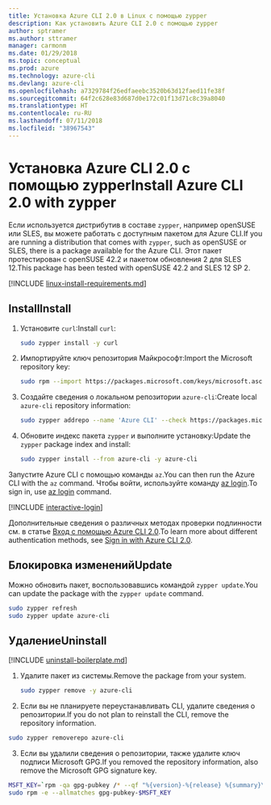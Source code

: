 ```yaml
---
title: Установка Azure CLI 2.0 в Linux с помощью zypper
description: Как установить Azure CLI 2.0 с помощью zypper
author: sptramer
ms.author: sttramer
manager: carmonm
ms.date: 01/29/2018
ms.topic: conceptual
ms.prod: azure
ms.technology: azure-cli
ms.devlang: azure-cli
ms.openlocfilehash: a7329784f26edfaeebc3520b63d12faed11fe38f
ms.sourcegitcommit: 64f2c628e83d687d0e172c01f13d71c8c39a8040
ms.translationtype: HT
ms.contentlocale: ru-RU
ms.lasthandoff: 07/11/2018
ms.locfileid: "38967543"
---
```

# <a name="install-azure-cli-20-with-zypper"></a><span data-ttu-id="3fa60-103">Установка Azure CLI 2.0 с помощью zypper</span><span class="sxs-lookup"><span data-stu-id="3fa60-103">Install Azure CLI 2.0 with zypper</span></span>

<span data-ttu-id="3fa60-104">Если используется дистрибутив в составе `zypper`, например openSUSE или SLES, вы можете работать с доступным пакетом для Azure CLI.</span><span class="sxs-lookup"><span data-stu-id="3fa60-104">If you are running a distribution that comes with `zypper`, such as openSUSE or SLES, there is a package available for the Azure CLI.</span></span> <span data-ttu-id="3fa60-105">Этот пакет протестирован с openSUSE 42.2 и пакетом обновления 2 для SLES 12.</span><span class="sxs-lookup"><span data-stu-id="3fa60-105">This package has been tested with openSUSE 42.2 and SLES 12 SP 2.</span></span>

[!INCLUDE [linux-install-requirements.md](includes/linux-install-requirements.md)]

## <a name="install"></a><span data-ttu-id="3fa60-106">Install</span><span class="sxs-lookup"><span data-stu-id="3fa60-106">Install</span></span>

1. <span data-ttu-id="3fa60-107">Установите `curl`:</span><span class="sxs-lookup"><span data-stu-id="3fa60-107">Install `curl`:</span></span>

   ```bash
   sudo zypper install -y curl
   ```

2. <span data-ttu-id="3fa60-108">Импортируйте ключ репозитория Майкрософт:</span><span class="sxs-lookup"><span data-stu-id="3fa60-108">Import the Microsoft repository key:</span></span>

   ```bash
   sudo rpm --import https://packages.microsoft.com/keys/microsoft.asc
   ```

3. <span data-ttu-id="3fa60-109">Создайте сведения о локальном репозитории `azure-cli`:</span><span class="sxs-lookup"><span data-stu-id="3fa60-109">Create local `azure-cli` repository information:</span></span>

   ```bash
   sudo zypper addrepo --name 'Azure CLI' --check https://packages.microsoft.com/yumrepos/azure-cli azure-cli
   ```

4. <span data-ttu-id="3fa60-110">Обновите индекс пакета `zypper` и выполните установку:</span><span class="sxs-lookup"><span data-stu-id="3fa60-110">Update the `zypper` package index and install:</span></span>

   ```bash
   sudo zypper install --from azure-cli -y azure-cli
   ```

<span data-ttu-id="3fa60-111">Запустите Azure CLI с помощью команды `az`.</span><span class="sxs-lookup"><span data-stu-id="3fa60-111">You can then run the Azure CLI with the `az` command.</span></span> <span data-ttu-id="3fa60-112">Чтобы войти, используйте команду [az login](/cli/azure/reference-index#az-login).</span><span class="sxs-lookup"><span data-stu-id="3fa60-112">To sign in, use [az login](/cli/azure/reference-index#az-login) command.</span></span>

[!INCLUDE [interactive-login](includes/interactive-login.md)]

<span data-ttu-id="3fa60-113">Дополнительные сведения о различных методах проверки подлинности см. в статье [Вход с помощью Azure CLI 2.0](authenticate-azure-cli.md).</span><span class="sxs-lookup"><span data-stu-id="3fa60-113">To learn more about different authentication methods, see [Sign in with Azure CLI 2.0](authenticate-azure-cli.md).</span></span>

## <a name="update"></a><span data-ttu-id="3fa60-114">Блокировка изменений</span><span class="sxs-lookup"><span data-stu-id="3fa60-114">Update</span></span>

<span data-ttu-id="3fa60-115">Можно обновить пакет, воспользовавшись командой `zypper update`.</span><span class="sxs-lookup"><span data-stu-id="3fa60-115">You can update the package with the `zypper update` command.</span></span>

```bash
sudo zypper refresh
sudo zypper update azure-cli
```

## <a name="uninstall"></a><span data-ttu-id="3fa60-116">Удаление</span><span class="sxs-lookup"><span data-stu-id="3fa60-116">Uninstall</span></span>

[!INCLUDE [uninstall-boilerplate.md](includes/uninstall-boilerplate.md)]

1. <span data-ttu-id="3fa60-117">Удалите пакет из системы.</span><span class="sxs-lookup"><span data-stu-id="3fa60-117">Remove the package from your system.</span></span>

    ```bash
    sudo zypper remove -y azure-cli
    ```

2. <span data-ttu-id="3fa60-118">Если вы не планируете переустанавливать CLI, удалите сведения о репозитории.</span><span class="sxs-lookup"><span data-stu-id="3fa60-118">If you do not plan to reinstall the CLI, remove the repository information.</span></span>

  ```bash
  sudo zypper removerepo azure-cli
  ```

3. <span data-ttu-id="3fa60-119">Если вы удалили сведения о репозитории, также удалите ключ подписи Microsoft GPG.</span><span class="sxs-lookup"><span data-stu-id="3fa60-119">If you removed the repository information, also remove the Microsoft GPG signature key.</span></span>

  ```bash
  MSFT_KEY=`rpm -qa gpg-pubkey /* --qf "%{version}-%{release} %{summary}\n" | grep Microsoft | awk '{print $1}'`
  sudo rpm -e --allmatches gpg-pubkey-$MSFT_KEY
  ```